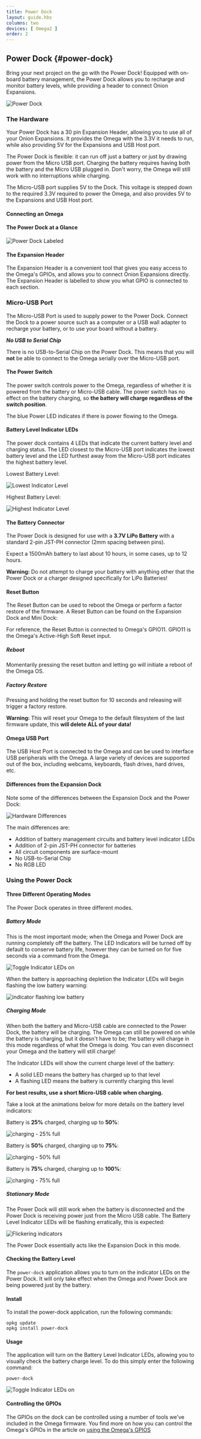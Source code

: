 ```yaml
---
title: Power Dock
layout: guide.hbs
columns: two
devices: [ Omega2 ]
order: 2
---
```



## Power Dock {#power-dock}

<!-- [//]: # (Brief overview on the Power Dock. Highlight the features such as battery management, battery recharge, mobility (completely wireless).) -->
<!-- [//]: # (Briefly mention that the power dock is similar to but not the same as the expansion dock.) -->

Bring your next project on the go with the Power Dock! Equipped with on-board battery management, the Power Dock allows you to recharge and monitor battery levels, while providing a header to connect Onion Expansions.

![Power Dock](https://raw.githubusercontent.com/OnionIoT/Onion-Docs/master/Omega2/Documentation/Hardware-Overview/img/power-dock-image.jpg)

### The Hardware

Your Power Dock has a 30 pin Expansion Header, allowing you to use all of your Onion Expansions. It provides the Omega with the 3.3V it needs to run, while also providing 5V for the Expansions and USB Host port.

The Power Dock is flexible: it can run off just a battery or just by drawing power from the Micro USB port. Charging the battery requires having both the battery and the Micro USB plugged in. Don't worry, the Omega will still work with no interruptions while charging.

The Micro-USB port supplies 5V to the Dock. This voltage is stepped down to the required 3.3V required to power the Omega, and also provides 5V to the Expansions and USB Host port.



#### Connecting an Omega

<!-- [//]: # (picture guide on how to properly plug in an Omega) -->

#### The Power Dock at a Glance

![Power Dock Labeled](https://raw.githubusercontent.com/OnionIoT/Onion-Docs/master/Omega2/Documentation/Hardware-Overview/img/power-dock-drawing.png)

#### The Expansion Header

<!-- [//]: # (breakout of the Omega's GPIOs, can be connected to other circuits directly, or can use Omega expansions) -->

The Expansion Header is a convenient tool that gives you easy access to the Omega's GPIOs, and allows you to connect Onion Expansions directly. The Expansion Header is labelled to show you what GPIO is connected to each section.

<!-- TODO: add detailed pinout diagram-->
<!-- #### Detailed Pinout -->

<!-- [//]: # (A detailed pinout diagram of the Expansion Header, showing which pins are multiplexed - see Lazar for an example) -->


### Micro-USB Port

<!-- The Micro-USB Port is used to supply the Power Dock with ... power! Connect it to a computer or a USB wall adapter. -->
The Micro-USB Port is used to supply power to the Power Dock. Connect the Dock to a power source such as a computer or a USB wall adapter to recharge your battery, or to use your board without a battery.

<!-- [//]: # (fix up this text...) -->


***No USB to Serial Chip***

There is no USB-to-Serial Chip on the Power Dock. This means that you will **not** be able to connect to the Omega serially over the Micro-USB port.

<!-- [//]: # (add a link to connecting to your Omega with ssh aricle) -->

<!-- You can still connect to your Omega's terminal with SSH. You can learn how to do that in this [guide to connecting to the Omega](#connecting-to-the-omega) -->

#### The Power Switch

The power switch controls power to the Omega, regardless of whether it is powered from the battery or Micro-USB cable. The power switch has no effect on the battery charging, so **the battery will charge regardless of the switch position**.

The blue Power LED indicates if there is power flowing to the Omega.

<!-- [//]: # (add illustrations indicating the ON and OFF positions of the switch) -->


#### Battery Level Indicator LEDs

The power dock contains 4 LEDs that indicate the current battery level and charging status. The LED closest to the Micro-USB port indicates the lowest battery level and the LED furthest away from the Micro-USB port indicates the highest battery level.

Lowest Battery Level:

![Lowest Indicator Level](http://i.imgur.com/nSp3ylGl.jpg)

Highest Battery Level:

![Highest Indicator Level](http://i.imgur.com/m9CPAfel.jpg)

#### The Battery Connector

The Power Dock is designed for use with a **3.7V LiPo Battery** with a standard 2-pin JST-PH connector (2mm spacing between pins).

Expect a 1500mAh battery to last about 10 hours, in some cases, up to 12 hours.

<!-- It should take Y hours to fully charge it up again.  -->

**Warning:** Do not attempt to charge your battery with anything other that the Power Dock or a charger designed specifically for LiPo Batteries!


#### Reset Button

The Reset Button can be used to reboot the Omega or perform a factor restore of the firmware.
A Reset Button can be found on the Expansion Dock and Mini Dock:

For reference, the Reset Button is connected to Omega's GPIO11. GPIO11 is the Omega's Active-High Soft Reset input.

##### Reboot

Momentarily pressing the reset button and letting go will initiate a reboot of the Omega OS.

##### Factory Restore

Pressing and holding the reset button for 10 seconds and releasing will trigger a factory restore.

**Warning:** This will reset your Omega to the default filesystem of the last firmware update, this **will delete ALL of your data!**


#### Omega USB Port

<!-- [//]: # (USB port connected to the Omega - interface USB devices with the Omega, mention that it's a type A connector) -->

The USB Host Port is connected to the Omega and can be used to interface USB peripherals with the Omega. A large variety of devices are supported out of the box, including webcams, keyboards, flash drives, hard drives, etc.



#### Differences from the Expansion Dock
<!-- [//]: # (thinking about removing this e) -->

Note some of the differences between the Expansion Dock and the Power Dock:

![Hardware Differences](https://raw.githubusercontent.com/OnionIoT/Onion-Docs/master/Omega2/Documentation/Hardware-Overview/img/power-dock-differences.jpg)

The main differences are:
  * Addition of battery management circuits and battery level indicator LEDs
  * Addition of 2-pin JST-PH connector for batteries
  * All circuit components are surface-mount
  * No USB-to-Serial Chip
  * No RGB LED




### Using the Power Dock

<!-- [//]: # (overview of what this section covers) -->


#### Three Different Operating Modes

The Power Dock operates in three different modes.


<!-- Usage Modes: Battery Mode -->

##### Battery Mode

This is the most important mode; when the Omega and Power Dock are running completely off the battery. The LED Indicators will be turned off by default to conserve battery life, however they can be turned on for five seconds via a command from the Omega.

![Toggle Indicator LEDs on](http://i.imgur.com/DDKiAsP.gif)

When the battery is approaching depletion the Indicator LEDs will begin flashing the low battery warning:

![indicator flashing low battery](http://i.imgur.com/W8LPY77.gif)


<!-- Usage Modes: Charging Mode -->

##### Charging Mode

When both the battery and Micro-USB cable are connected to the Power Dock, the battery will be charging. The Omega can still be powered on while the battery is charging, but it doesn't have to be; the battery will charge in this mode regardless of what the Omega is doing. You can even disconnect your Omega and the battery will still charge!

The Indicator LEDs will show the current charge level of the battery:
  * A solid LED means the battery has charged up to that level
  * A flashing LED means the battery is currently charging this level

**For best results, use a short Micro-USB cable when charging.**

Take a look at the animations below for more details on the battery level indicators:

Battery is **25%** charged, charging up to **50%**:

![charging - 25% full](http://i.imgur.com/MsLDmLB.gif)


Battery is **50%** charged, charging up to **75%**:

![charging - 50% full](http://i.imgur.com/UjZR5iz.gif)

Battery is **75%** charged, charging up to **100%**:

![charging - 75% full](http://i.imgur.com/nt65BBB.gif)


<!-- Usage Modes: Stationary Mode -->

##### Stationary Mode

The Power Dock will still work when the battery is disconnected and the Power Dock is receiving power just from the Micro USB cable. The Battery Level Indicator LEDs will be flashing erratically, this is expected:

![Flickering indicators](http://i.imgur.com/GQz7dvT.gif)

The Power Dock essentially acts like the Expansion Dock in this mode.



<!-- SECTION -->
<!-- power-dock application -->

#### Checking the Battery Level

[//]: # (explanation that you can visually see the battery level on the indicator LEDs AND in the operating system)

The `power-dock` application allows you to turn on the indicator LEDs on the Power Dock. It will only take effect when the Omega and Power Dock are being powered just by the battery.

#### Install

To install the power-dock application, run the following commands:

```
opkg update
opkg install power-dock
```

#### Usage

The application will turn on the Battery Level Indicator LEDs, allowing you to visually check the battery charge level. To do this simply enter the following command:

```
power-dock
```

![Toggle Indicator LEDs on](http://i.imgur.com/DDKiAsP.gif)

[//]: # (Add section describing the text output of the battery level)


#### Controlling the GPIOs

The GPIOs on the dock can be controlled using a number of tools we've included in the Omega firmware. You find more on how you can control the Omega's GPIOs in the article on [using the Omega's GPIOS](#using-gpios)
